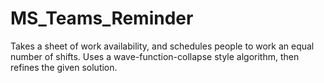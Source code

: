 # MS_Teams_Reminder
Takes a sheet of work availability, and schedules people to work an equal number of shifts. Uses a wave-function-collapse style algorithm, then refines the given solution.
